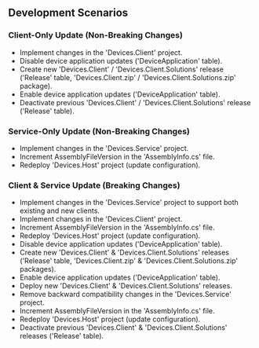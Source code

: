 ## Development Scenarios

### Client-Only Update (Non-Breaking Changes)
- Implement changes in the 'Devices.Client' project.
- Disable device application updates ('DeviceApplication' table).
- Create new 'Devices.Client' / 'Devices.Client.Solutions' release ('Release' table, 'Devices.Client.zip' / 'Devices.Client.Solutions.zip' package).
- Enable device application updates ('DeviceApplication' table).
- Deactivate previous 'Devices.Client' / 'Devices.Client.Solutions' release ('Release' table).

### Service-Only Update (Non-Breaking Changes)
- Implement changes in the 'Devices.Service' project.
- Increment AssemblyFileVersion in the 'AssemblyInfo.cs' file.
- Redeploy 'Devices.Host' project (update configuration).

### Client & Service Update (Breaking Changes)
- Implement changes in the 'Devices.Service' project to support both existing and new clients.
- Implement changes in the 'Devices.Client' project.
- Increment AssemblyFileVersion in the 'AssemblyInfo.cs' file.
- Redeploy 'Devices.Host' project (update configuration).
- Disable device application updates ('DeviceApplication' table).
- Create new 'Devices.Client' & 'Devices.Client.Solutions' releases ('Release' table, 'Devices.Client.zip' & 'Devices.Client.Solutions.zip' packages).
- Enable device application updates ('DeviceApplication' table).
- Deploy new 'Devices.Client' & 'Devices.Client.Solutions' releases.
- Remove backward compatibility changes in the 'Devices.Service' project.
- Increment AssemblyFileVersion in the 'AssemblyInfo.cs' file.
- Redeploy 'Devices.Host' project (update configuration).
- Deactivate previous 'Devices.Client' & 'Devices.Client.Solutions' releases ('Release' table).
